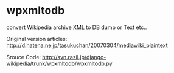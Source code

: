 wpxmltodb
=========

convert Wikipedia archive XML to DB dump or Text etc..

Original version articles:
http://d.hatena.ne.jp/tasukuchan/20070304/mediawiki_plaintext

Srouce Code:
http://svn.razil.jp/django-wikipedia/trunk/wpxmltodb/wpxmltodb.py
